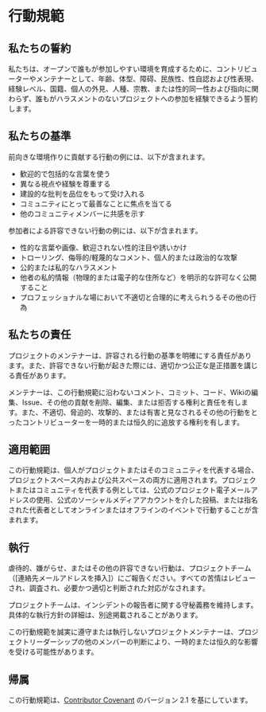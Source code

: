 # 行動規範

## 私たちの誓約

私たちは、オープンで誰もが参加しやすい環境を育成するために、コントリビューターやメンテナーとして、年齢、体型、障碍、民族性、性自認および性表現、経験レベル、国籍、個人の外見、人種、宗教、または性的同一性および指向に関わらず、誰もがハラスメントのないプロジェクトへの参加を経験できるよう誓約します。

## 私たちの基準

前向きな環境作りに貢献する行動の例には、以下が含まれます。

- 歓迎的で包括的な言葉を使う
- 異なる視点や経験を尊重する
- 建設的な批判を品位をもって受け入れる
- コミュニティにとって最善なことに焦点を当てる
- 他のコミュニティメンバーに共感を示す

参加者による許容できない行動の例には、以下が含まれます。

- 性的な言葉や画像、歓迎されない性的注目や誘いかけ
- トローリング、侮辱的/軽蔑的なコメント、個人的または政治的な攻撃
- 公的または私的なハラスメント
- 他者の私的情報（物理的または電子的な住所など）を明示的な許可なく公開すること
- プロフェッショナルな場において不適切と合理的に考えられうるその他の行為

## 私たちの責任

プロジェクトのメンテナーは、許容される行動の基準を明確にする責任があります。また、許容できない行動が起きた際には、適切かつ公正な是正措置を講じる責任があります。

メンテナーは、この行動規範に沿わないコメント、コミット、コード、Wikiの編集、Issue、その他の貢献を削除、編集、または拒否する権利と責任を有します。また、不適切、脅迫的、攻撃的、または有害と見なされるその他の行動をとったコントリビューターを一時的または恒久的に追放する権利を有します。

## 適用範囲

この行動規範は、個人がプロジェクトまたはそのコミュニティを代表する場合、プロジェクトスペース内および公共スペースの両方に適用されます。プロジェクトまたはコミュニティを代表する例としては、公式のプロジェクト電子メールアドレスの使用、公式のソーシャルメディアアカウントを介した投稿、または指名された代表者としてオンラインまたはオフラインのイベントで行動することが含まれます。

## 執行

虐待的、嫌がらせ、またはその他の許容できない行動は、プロジェクトチーム（[連絡先メールアドレスを挿入]）にご報告ください。すべての苦情はレビューされ、調査され、必要かつ適切と判断された対応がなされます。

プロジェクトチームは、インシデントの報告者に関する守秘義務を維持します。具体的な執行方針の詳細は、別途掲載されることがあります。

この行動規範を誠実に遵守または執行しないプロジェクトメンテナーは、プロジェクトリーダーシップの他のメンバーの判断により、一時的または恒久的な影響を受ける可能性があります。

## 帰属

この行動規範は、[Contributor Covenant](https://www.contributor-covenant.org) のバージョン 2.1 を基にしています。
